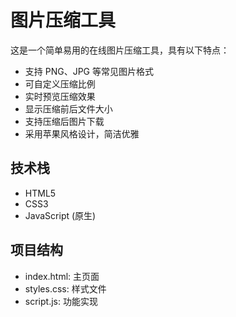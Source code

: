 # 图片压缩工具

这是一个简单易用的在线图片压缩工具，具有以下特点：

- 支持 PNG、JPG 等常见图片格式
- 可自定义压缩比例
- 实时预览压缩效果
- 显示压缩前后文件大小
- 支持压缩后图片下载
- 采用苹果风格设计，简洁优雅

## 技术栈
- HTML5
- CSS3
- JavaScript (原生)

## 项目结构
- index.html: 主页面
- styles.css: 样式文件
- script.js: 功能实现 